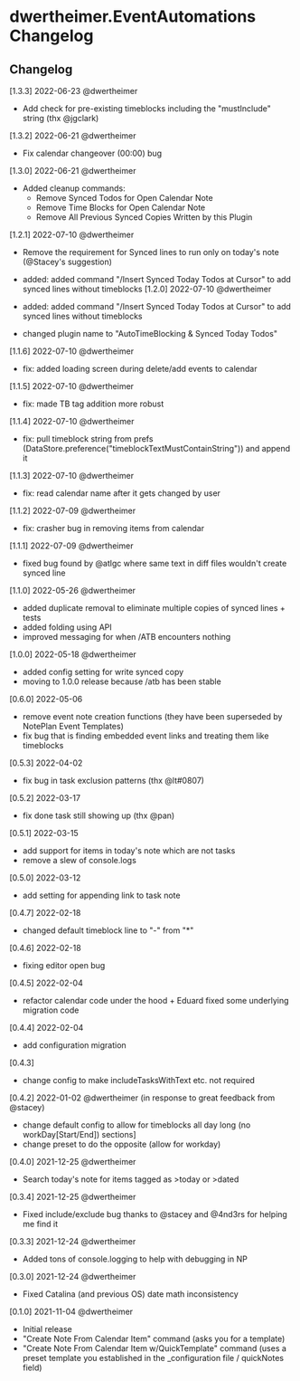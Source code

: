 # dwertheimer.EventAutomations Changelog

## Changelog

[1.3.3] 2022-06-23 @dwertheimer
- Add check for pre-existing timeblocks including the "mustInclude" string (thx @jgclark)

[1.3.2] 2022-06-21 @dwertheimer
- Fix calendar changeover (00:00) bug

[1.3.0] 2022-06-21 @dwertheimer
- Added cleanup commands: 
  - Remove Synced Todos for Open Calendar Note
  - Remove Time Blocks for Open Calendar Note
  - Remove All Previous Synced Copies Written by this Plugin

[1.2.1] 2022-07-10 @dwertheimer
- Remove the requirement for Synced lines to run only on today's note (@Stacey's suggestion)

- added: added command "/Insert Synced Today Todos at Cursor" to add synced lines without timeblocks
[1.2.0] 2022-07-10 @dwertheimer
- added: added command "/Insert Synced Today Todos at Cursor" to add synced lines without timeblocks
- changed plugin name to "AutoTimeBlocking & Synced Today Todos"

[1.1.6] 2022-07-10 @dwertheimer
- fix: added loading screen during delete/add events to calendar

[1.1.5] 2022-07-10 @dwertheimer
- fix: made TB tag addition more robust

[1.1.4] 2022-07-10 @dwertheimer
- fix: pull timeblock string from prefs (DataStore.preference("timeblockTextMustContainString")) and append it
  
[1.1.3] 2022-07-10 @dwertheimer
- fix: read calendar name after it gets changed by user

[1.1.2] 2022-07-09 @dwertheimer
- fix: crasher bug in removing items from calendar

[1.1.1] 2022-07-09 @dwertheimer
- fixed bug found by @atlgc where same text in diff files wouldn't create synced line

[1.1.0] 2022-05-26 @dwertheimer
- added duplicate removal to eliminate multiple copies of synced lines + tests
- added folding using API
- improved messaging for when /ATB encounters nothing

[1.0.0] 2022-05-18 @dwertheimer
- added config setting for write synced copy
- moving to 1.0.0 release because /atb has been stable

[0.6.0] 2022-05-06
- remove event note creation functions (they have been superseded by NotePlan Event Templates)
- fix bug that is finding embedded event links and treating them like timeblocks

[0.5.3] 2022-04-02
- fix bug in task exclusion patterns (thx @lt#0807)

[0.5.2] 2022-03-17
- fix done task still showing up (thx @pan)

[0.5.1] 2022-03-15
- add support for items in today's note which are not tasks
- remove a slew of console.logs

[0.5.0] 2022-03-12
- add setting for appending link to task note

[0.4.7] 2022-02-18
- changed default timeblock line to "-" from "*"

[0.4.6] 2022-02-18
- fixing editor open bug

[0.4.5] 2022-02-04
- refactor calendar code under the hood + Eduard fixed some underlying migration code

[0.4.4] 2022-02-04
- add configuration migration

[0.4.3] 
- change config to make includeTasksWithText etc. not required

[0.4.2] 2022-01-02 @dwertheimer (in response to great feedback from @stacey)
- change default config to allow for timeblocks all day long (no workDay[Start/End]) sections]
- change preset to do the opposite (allow for workday)

[0.4.0] 2021-12-25 @dwertheimer
- Search today's note for items tagged as >today or >dated

[0.3.4] 2021-12-25 @dwertheimer
- Fixed include/exclude bug thanks to @stacey and @4nd3rs for helping me find it

[0.3.3] 2021-12-24 @dwertheimer
- Added tons of console.logging to help with debugging in NP

[0.3.0] 2021-12-24 @dwertheimer
- Fixed Catalina (and previous OS) date math inconsistency

[0.1.0] 2021-11-04 @dwertheimer
- Initial release
- "Create Note From Calendar Item" command (asks you for a template)
- "Create Note From Calendar Item w/QuickTemplate" command (uses a preset template you established in the _configuration file / quickNotes field)